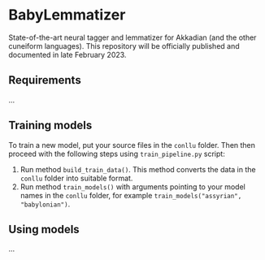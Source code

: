 # BabyLemmatizer
State-of-the-art neural tagger and lemmatizer for Akkadian (and the other cuneiform languages). This repository will be officially published and documented in late February 2023.

## Requirements
...

## Training models
To train a new model, put your source files in the ```conllu``` folder. Then then proceed with the following steps using ```train_pipeline.py``` script:

1. Run method ```build_train_data()```. This method converts the data in the ```conllu``` folder into suitable format.
2. Run method ```train_models()``` with arguments pointing to your model names in the ```conllu``` folder, for example ```train_models("assyrian", "babylonian")```.

## Using models
...
